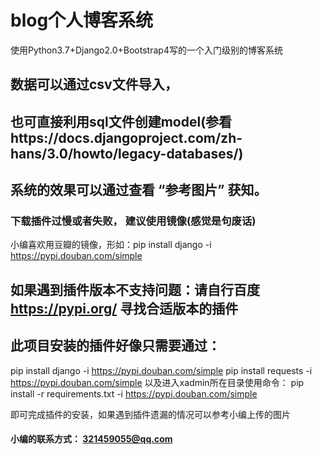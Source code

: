 # blog个人博客系统
使用Python3.7+Django2.0+Bootstrap4写的一个入门级别的博客系统


## 数据可以通过csv文件导入，
## 也可直接利用sql文件创建model(参看https://docs.djangoproject.com/zh-hans/3.0/howto/legacy-databases/)


## 系统的效果可以通过查看 “参考图片” 获知。


### 下载插件过慢或者失败， 建议使用镜像(感觉是句废话)
小编喜欢用豆瓣的镜像，形如：pip install django -i https://pypi.douban.com/simple


## 如果遇到插件版本不支持问题：请自行百度 https://pypi.org/ 寻找合适版本的插件


## 此项目安装的插件好像只需要通过：
pip install django -i https://pypi.douban.com/simple
pip install requests -i https://pypi.douban.com/simple
以及进入xadmin所在目录使用命令：
pip install -r requirements.txt -i https://pypi.douban.com/simple

即可完成插件的安装，如果遇到插件遗漏的情况可以参考小编上传的图片

#### 小编的联系方式： 321459055@qq.com
